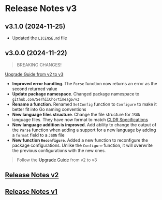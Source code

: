 # Release Notes v3

## v3.1.0 (2024-11-25)
- Updated the `LICENSE.md` file

## v3.0.0 (2024-11-22)
> BREAKING CHANGES!

[Upgrade Guide from v2 to v3](https://time-ago.github.io/v3/upgrade.html)
- **Improved error handling**. The `Parse` function now returns an error as the second returned value
- **Update package namespace**. Changed package namespace to `github.com/SerhiiCho/timeago/v3`
- **Rename a function**. Renamed `SetConfig` function to `Configure` to make it better fit into Go naming conventions
- **New language files structure**. Change the file structure for `JSON` language files. They have now format to match [CLDR Specifications](https://cldr.unicode.org/index/cldr-spec/plural-rules)
- **New language addition is improved**. Add ability to change the output of the `Parse` function when adding a support for a new language by adding a `format` field to a `JSON` file
- **New function `Reconfigure`**. Added a new function to reconfigure the package configurations. Unlike the `Configure` function, it will overwrite the previous configurations with the new ones.

> Follow the [Upgrade Guide](https://time-ago.github.io/upgrade.html) from v2 to v3


## [Release Notes v2](.github/CHANGELOGV2.md)
## [Release Notes v1](.github/CHANGELOGV1.md)